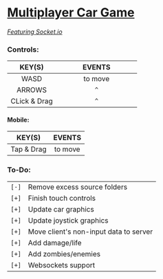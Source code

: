# [Multiplayer Car Game](https://github.com/Sondro/car-multi) 
[_Featuring Socket.io_](https://socket.io) 

### Controls:

|     KEY(S)   |          EVENTS         |
| :----------: | :---------------------: |
|     WASD     |          to move        |
|    ARROWS    |`           ^           `|
| CLick & Drag |`           ^           `|

#### Mobile:

|   KEY(S)   |          EVENTS         |
| :--------: | :---------------------: |
| Tap & Drag |          to move        |

### To-Do:
|     |                                                                |
| --- | -------------------------------------------------------------- |
|`[-]`| Remove excess source folders                                   |
|`[+]`| Finish touch controls                                          |
|`[+]`| Update car graphics                                            |
|`[+]`| Update joystick graphics                                       |
|`[+]`| Move client's non-input data to server                         |
|`[+]`| Add damage/life		                                       |
|`[+]`| Add zombies/enemies                                            |
|`[+]`| Websockets support                                             |
